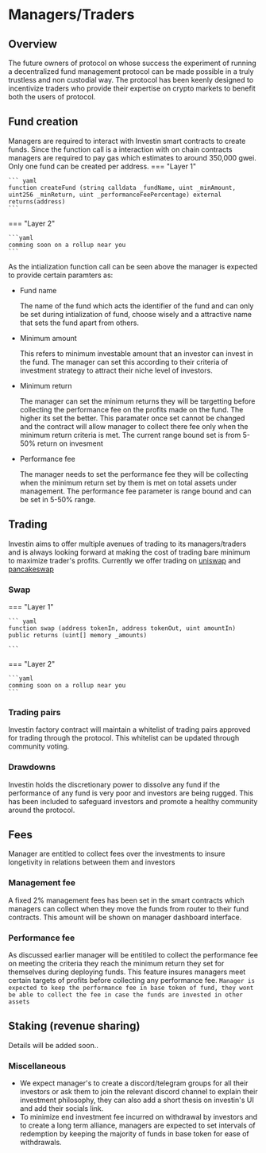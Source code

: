 # Managers/Traders

## Overview
The future owners of protocol on whose success the experiment of running a decentralized fund management protocol can be made possible in a truly trustless and non custodial way. The protocol has been keenly designed to incentivize traders who provide their expertise on crypto markets to benefit both the users of protocol.



## Fund creation

Managers are required to interact with Investin smart contracts to create funds. Since the function call is a interaction with on chain contracts managers are required to pay gas which estimates to around 350,000 gwei. Only one fund can be created per address.
=== "Layer 1"
    
    ``` yaml
    function createFund (string calldata _fundName, uint _minAmount, 
    uint256 _minReturn, uint _performanceFeePercentage) external returns(address)
    ```

=== "Layer 2"
    
    ```yaml
    comming soon on a rollup near you
    ```

As the intialization function call can be seen above the manager is expected to provide certain paramters as:

* Fund name 

    The name of the fund which acts the identifier of the fund and can only be set during intialization of fund, choose wisely and a attractive name that sets the fund apart from others.

* Minimum amount

    This refers to minimum investable amount that an investor can invest in the fund. The manager can set this according to their criteria of investment strategy to attract their niche level of investors.

* Minimum return

    The manager can set the minimum returns they will be targetting before collecting the performance fee on the profits made on the fund. The higher its set the better. This paramater once set cannot be changed and the contract will allow manager to collect there fee only when the minimum return criteria is met. The current range bound set is from 5-50% return on invesment

* Performance fee

    The manager needs to set the performance fee they will be collecting when the minimum return set by them is met on total assets under management. The performance fee parameter is range bound and can be set in 5-50% range.








## Trading

Investin aims to offer multiple avenues of trading to its managers/traders and is always looking forward at making the cost of trading bare minimum to maximize trader's profits. Currently we offer trading on [uniswap][1] and [pancakeswap][2] 

[1]: https://pages.github.com/
[2]: https://pages.github.com/

### Swap 

=== "Layer 1"
    
    ``` yaml
    function swap (address tokenIn, address tokenOut, uint amountIn) 
    public returns (uint[] memory _amounts)

    ```

=== "Layer 2"
    
    ```yaml
    comming soon on a rollup near you
    ```
 
    

### Trading pairs

Investin factory contract will maintain a whitelist of trading pairs approved for trading through the protocol. This whitelist can be updated through community voting.


### Drawdowns

Investin holds the discretionary power to dissolve any fund if the performance of any fund is very poor and investors are being rugged. This has been included to safeguard investors and promote a healthy community around the protocol.



## Fees

Manager are entitled to collect fees over the investments to insure longetivity in relations between them and investors

### Management fee

A fixed 2% management fees has been set in the smart contracts which managers can collect when they move the funds from router to their fund contracts. This amount will be shown on manager dashboard interface. 

<!-- ### Swap fee

The contract will keep a count of swaps done by the manager and if the fund's performance is above the minimum return set during fund creation they will be allowed to collect the fee they spent on swapping. `Manager is expected to keep the swap fee in base token of the fund, they won't be able to collect the fee in case the funds are invested in other assets` -->

### Performance fee

As discussed earlier manager will be entitiled to collect the performance fee on meeting the criteria they reach the minimum return they set for themselves during deploying funds. This feature insures managers meet certain targets of profits before collecting any performance fee. `Manager is expected to keep the performance fee in base token of fund, they wont be able to collect the fee in case the funds are invested in other assets`


## Staking (revenue sharing)

Details will be added soon..


### Miscellaneous

* We expect manager's to create a discord/telegram groups for all their investors or ask them to join the relevant discord channel to explain their investment philosophy, they can also add a short thesis on investin's UI and add their socials link. 
* To minimize end investment fee incurred on withdrawal by investors and to create a long term alliance, managers are expected to set intervals of redemption by keeping the majority of funds in base token for ease of withdrawals. 

